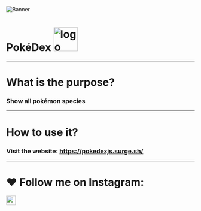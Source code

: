<img src="https://user-images.githubusercontent.com/67880796/117546261-ec3eec00-afff-11eb-92fd-9f6ea3a6ac8a.png" alt="Banner">

# PokéDex <img src="https://iconape.com/wp-content/png_logo_vector/pikachu-logo.png" alt="logo" width="64" />
___________

# What is the purpose?
### Show all pokémon species
___________

# How to use it?
### Visit the website: https://pokedexjs.surge.sh/
___________

# ❤️ Follow me on Instagram:

<a href="https://www.instagram.com/oluishe/"><img src="https://img.shields.io/badge/instagram-%23E4405F.svg?&style=for-the-badge&logo=instagram&logoColor=white" height=25></a>

